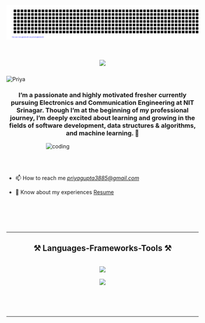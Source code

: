 ![gitartwork](gitartwork.svg)

<h1 align="center">
    <img src="https://readme-typing-svg.herokuapp.com/?font=Righteous&size=35&center=true&vCenter=true&width=500&height=70&duration=4000&lines=Hi+There!+👋;+I'm+Priya+Gupta;" />
</h1>
<p align="left"> <img src="https://komarev.com/ghpvc/?username=Priya-0217&label=Profile%20views&color=0e75b6&style=flat" alt="Priya" /> </p>
<h3 align="center">I’m a passionate and highly motivated fresher currently pursuing Electronics and Communication Engineering at NIT Srinagar. Though I’m at the beginning of my professional journey, I’m deeply excited about learning and growing in the fields of software development, data structures & algorithms, and machine learning. 📍</h3>
<img align="right" width="400" alt="coding"  src="https://user-images.githubusercontent.com/74038190/221352975-94759904-aa4c-4032-a8ab-b546efb9c478.gif">


<br><br><br><br>
- 📫 How to reach me *priyagupta3885@gmail.com*

- 📄 Know about my experiences [Resume](##)

<br><br><br><br>
<hr>
<h2 align="center">⚒️ Languages-Frameworks-Tools ⚒️</h2>
<br/>
<div align="center">
    <img src="https://skillicons.dev/icons?i=react,html,css,vscode,github,figma,tailwind,git,linux" />
    <p><img src="https://skillicons.dev/icons?i=nodejs,javascript,express,mongodb,c,java,mysql,cpp" /></p><br>
</div>

<br/>

<br>



<hr/>

